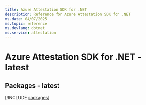 ```yaml
---
title: Azure Attestation SDK for .NET
description: Reference for Azure Attestation SDK for .NET
ms.date: 04/07/2025
ms.topic: reference
ms.devlang: dotnet
ms.service: attestation
---
```

# Azure Attestation SDK for .NET - latest
## Packages - latest
[!INCLUDE [packages](attestation-index.md)]